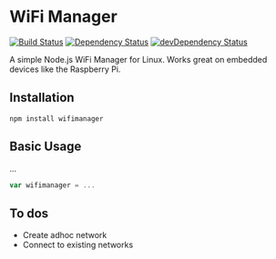 # WiFi Manager

[![Build Status](https://travis-ci.org/chalkers/wifimanager.svg?branch=master)](https://travis-ci.org/chalkers/wifimanager)
[![Dependency Status](https://david-dm.org/chalkers/wifimanager.svg)](https://david-dm.org/chalkers/wifimanager)
[![devDependency Status](https://david-dm.org/chalkers/wifimanager/dev-status.svg)](https://david-dm.org/chalkers/wifimanager#info=devDependencies)

A simple Node.js WiFi Manager for Linux. Works great on embedded devices like the Raspberry Pi.

## Installation

```
npm install wifimanager
```

## Basic Usage

...

```javascript
var wifimanager = ...

```

## To dos

* Create adhoc network
* Connect to existing networks